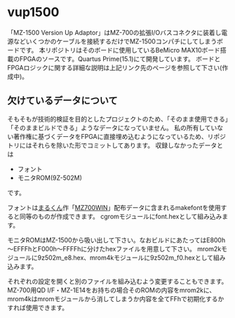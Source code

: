 # vup1500
「MZ-1500 Version Up Adaptor」はMZ-700の拡張I/Oバスコネクタに装着し電源などいくつかのケーブルを接続するだけでMZ-1500コンパチにしてしまうボードです。
本リポジトリはそのボードに使用しているBeMicro MAX10ボード搭載のFPGAのソースです。Quartus Prime(15.1)にて開発しています。
ボードとFPGAロジックに関する詳細な説明は上記リンク先のページを参照して下さい(作成中)。

## 欠けているデータについて
そもそもが技術的検証を目的としたプロジェクトのため、「そのまま使用できる」「そのままビルドできる」ようなデータになっていません。
私の所有していない著作権に基づくデータをFPGAに直接埋め込むようになっているため、リポジトリにはそれらを除いた形でコミットしてあります。
収録しなかったデータとは

* フォント
* モニタROM(9Z-502M)

です。

フォントは[まるくん](http://www.retropc.net/mz-memories/mz700/)作「[MZ700WIN](http://www.retropc.net/mz-memories/mz700/arc/mz700win_053.zip)」配布データに含まれるmakefontを使用すると同等のものが作成できます。
cgromモジュールにfont.hexとして組み込みます。

モニタROMはMZ-1500から吸い出して下さい。なおビルドにあたってはE800h～EFFFhとF000h～FFFFhに分けたhexファイルを用意して下さい。
mrom2kモジュールに9z502m_e8.hex、mrom4kモジュールに9z502m_f0.hexとして組み込みます。

それぞれの設定を開くと別のファイルを組み込むよう変更することもできます。
MZ-700用QD I/F・MZ-1E14をお持ちの場合そのROMの内容をmrom2kに、mrom4kはmromモジュールから消してしまうか内容を全てFFhで初期化するかすれば使用できます。
